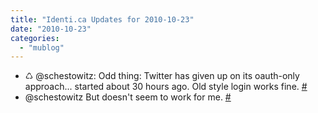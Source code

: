 ```yaml
---
title: "Identi.ca Updates for 2010-10-23"
date: "2010-10-23"
categories: 
  - "mublog"
---
```


- ♺ @schestowitz: Odd thing: Twitter has given up on its oauth-only approach... started about 30 hours ago. Old style login works fine. [#](http://identi.ca/notice/57227829)
- @schestowitz But doesn't seem to work for me. [#](http://identi.ca/notice/57227945)
